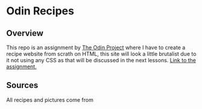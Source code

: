 # Odin Recipes
## Overview
This repo is an assignment by <a href="https://theodinproject.com/" target="_blank"> The Odin Project<a/> where I have to create a recipe website from scrath on HTML, this site will look a little brutalist due to it not using any CSS as that will be discussed in the next lessons.
<a href="https://www.theodinproject.com/lessons/foundations-recipes"> Link to the assignment.<a/>

## Sources
All recipes and pictures come from <a href="https://www.allrecipes.com/" target="_blank">